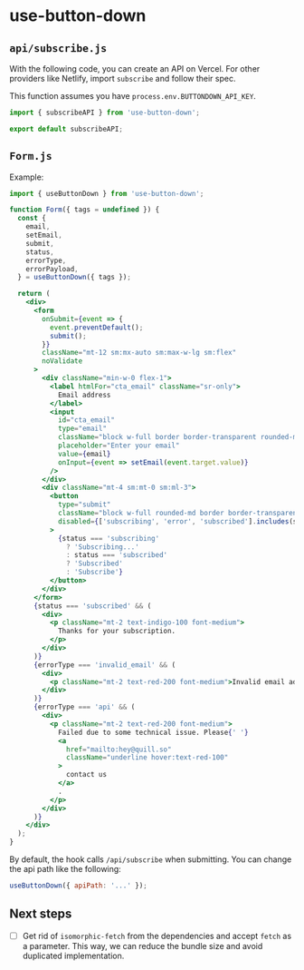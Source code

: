 # use-button-down

## `api/subscribe.js`

With the following code, you can create an API on Vercel. For other providers like Netlify, import `subscribe` and follow their spec.

This function assumes you have `process.env.BUTTONDOWN_API_KEY`.

```js
import { subscribeAPI } from 'use-button-down';

export default subscribeAPI;
```

## `Form.js`

Example:
```jsx
import { useButtonDown } from 'use-button-down';

function Form({ tags = undefined }) {
  const {
    email,
    setEmail,
    submit,
    status,
    errorType,
    errorPayload,
  } = useButtonDown({ tags });

  return (
    <div>
      <form
        onSubmit={event => {
          event.preventDefault();
          submit();
        }}
        className="mt-12 sm:mx-auto sm:max-w-lg sm:flex"
        noValidate
      >
        <div className="min-w-0 flex-1">
          <label htmlFor="cta_email" className="sr-only">
            Email address
          </label>
          <input
            id="cta_email"
            type="email"
            className="block w-full border border-transparent rounded-md px-5 py-3 text-base text-gray-900 placeholder-gray-500 shadow-sm focus:outline-none focus:border-transparent focus:ring-2 focus:ring-white focus:ring-offset-2 focus:ring-offset-indigo-600"
            placeholder="Enter your email"
            value={email}
            onInput={event => setEmail(event.target.value)}
          />
        </div>
        <div className="mt-4 sm:mt-0 sm:ml-3">
          <button
            type="submit"
            className="block w-full rounded-md border border-transparent px-5 py-3 bg-indigo-500 text-base font-medium text-white shadow hover:bg-indigo-400 focus:outline-none focus:ring-2 focus:ring-white focus:ring-offset-2 focus:ring-offset-indigo-600 sm:px-10 disabled:opacity-50 disabled:cursor-not-allowed"
            disabled={['subscribing', 'error', 'subscribed'].includes(status)}
          >
            {status === 'subscribing'
              ? 'Subscribing...'
              : status === 'subscribed'
              ? 'Subscribed'
              : 'Subscribe'}
          </button>
        </div>
      </form>
      {status === 'subscribed' && (
        <div>
          <p className="mt-2 text-indigo-100 font-medium">
            Thanks for your subscription.
          </p>
        </div>
      )}
      {errorType === 'invalid_email' && (
        <div>
          <p className="mt-2 text-red-200 font-medium">Invalid email address</p>
        </div>
      )}
      {errorType === 'api' && (
        <div>
          <p className="mt-2 text-red-200 font-medium">
            Failed due to some technical issue. Please{' '}
            <a
              href="mailto:hey@quill.so"
              className="underline hover:text-red-100"
            >
              contact us
            </a>
            .
          </p>
        </div>
      )}
    </div>
  );
}
```

By default, the hook calls `/api/subscribe` when submitting. You can change the api path like the following:

```js
useButtonDown({ apiPath: '...' });
```

## Next steps

- [ ] Get rid of `isomorphic-fetch` from the dependencies and accept `fetch` as a parameter. This way, we can reduce the bundle size and avoid duplicated implementation.
